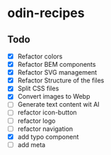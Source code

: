 # odin-recipes

## Todo

- [x] Refactor colors
- [x] Refactor BEM components
- [x] Refactor SVG management
- [x] Refactor Structure of the files
- [x] Split CSS files
- [x] Convert images to Webp
- [ ] Generate text content wit AI
- [ ] refactor icon-button
- [ ] refactor logo
- [ ] refactor navigation
- [x] add typo component
- [ ] add meta